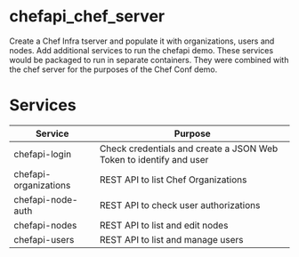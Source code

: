 # chefapi_chef_server

Create a Chef Infra tserver and populate it with organizations, users and nodes.
Add additional services to run the chefapi demo. These services would
be packaged to run in separate containers.  They were combined with
the chef server for the purposes of the Chef Conf demo. 

Services
========

|Service | Purpose |
|--------|---------|
|chefapi-login| Check credentials and create a JSON Web Token to identify and user|
|chefapi-organizations| REST API to list Chef Organizations|
|chefapi-node-auth| REST API to check user authorizations |
|chefapi-nodes| REST API to list and edit nodes |
|chefapi-users| REST API to list and manage users|
